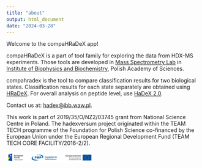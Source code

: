 ```yaml
---
title: "about"
output: html_document
date: "2024-03-28"
---
```


Welcome to the compaHRaDeX app!

compaHRaDeX is a part of tool family for exploring the data from HDX-MS experiments.
Those tools are developed in [Mass Spectrometry Lab](https://mslab-ibb.pl/) in [Institute of Biophysics and Biochemistry](https://ibb.edu.pl/), Polish Academy of Sciences.

compahradex is the tool to compare classification results for two biological states. Classification results for each state separately are obtained using [HRaDeX](https://hradex.mslab-ibb.pl/). For overall analysis on peptide level, use [HaDeX 2.0](https://hadex2.mslab-ibb.pl/). 

Contact us at: hadex@ibb.waw.pl.

This work is part of 2019/35/O/NZ2/03745 grant from National Science Centre in Poland. The hadexversum project originated within the TEAM TECH programme of the Foundation for Polish Science co-financed by the European Union under the European Regional Development Fund (TEAM TECH CORE FACILITY/2016-2/2). 

<img src="funding.png" width="45%">
